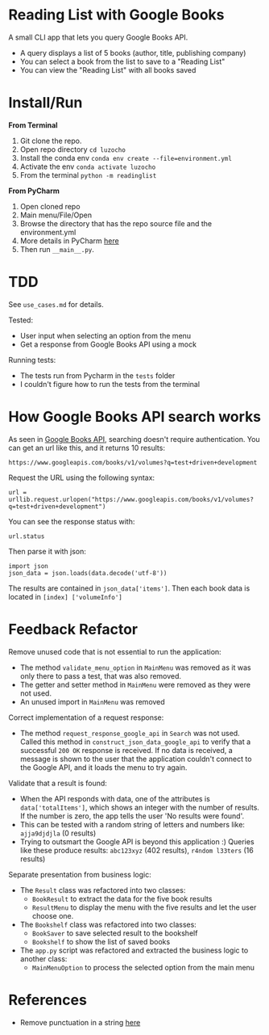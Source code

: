 # Reading List with Google Books

A small CLI app that lets you query Google Books API.

* A query displays a list of 5 books (author, title, publishing company)
* You can select a book from the list to save to a "Reading List"
* You can view the "Reading List" with all books saved

# Install/Run

**From Terminal**

1. Git clone the repo.
2. Open repo directory `cd luzocho`
3. Install the conda env `conda env create --file=environment.yml`
4. Activate the env `conda activate luzocho`
5. From the terminal `python -m readinglist`

**From PyCharm**

1. Open cloned repo
2. Main menu/File/Open
3. Browse the directory that has the repo source file and the environment.yml
4. More details in PyCharm [here](https://www.jetbrains.com/help/pycharm/conda-support-creating-conda-virtual-environment.html#conda-requirements)
5. Then run `__main__.py`.

# TDD

See `use_cases.md` for details.

Tested:

* User input when selecting an option from the menu
* Get a response from Google Books API using a mock

Running tests:

* The tests run from Pycharm in the `tests` folder
* I couldn't figure how to run the tests from the terminal

# How Google Books API search works

As seen in [Google Books API](https://developers.google.com/books/docs/v1/using), searching 
doesn't require authentication. You can get an url like this, and it returns 10 results:

    https://www.googleapis.com/books/v1/volumes?q=test+driven+development

Request the URL using the following syntax:

    url = urllib.request.urlopen("https://www.googleapis.com/books/v1/volumes?q=test+driven+development")

You can see the response status with:

    url.status

Then parse it with json:

    import json
    json_data = json.loads(data.decode('utf-8'))

The results are contained in `json_data['items']`. Then each book data is located in `[index]
['volumeInfo']`

# Feedback Refactor

Remove unused code that is not essential to run the application:

* The method `validate_menu_option` in `MainMenu` was removed as it was only there to pass a 
test, that was also removed.
* The getter and setter method in `MainMenu` were removed as they were not used.
* An unused import in `MainMenu` was removed

Correct implementation of a request response:

* The method `request_response_google_api` in `Search` was not used. Called this method in 
  `construct_json_data_google_api` to verify that a successful `200 OK` response is received. If 
  no data is received, a message is shown to the user that the application couldn't connect to 
  the Google API, and it loads the menu to try again.

Validate that a result is found:

* When the API responds with data, one of the attributes is `data['totalItems']`, which shows an 
  integer with the number of results. If the number is zero, the app tells the user 'No results 
  were found'.
* This can be tested with a random string of letters and numbers like: `ajja9djdjla` (0 results)
* Trying to outsmart the Google API is beyond this application :) Queries like these produce 
  results: `abc123xyz` (402 results), `r4ndom l33ters` (16 results)

Separate presentation from business logic:

* The `Result` class was refactored into two classes:
  * `BookResult` to extract the data for the five book results
  * `ResultMenu` to display the menu with the five results and let the user choose one.
* The `Bookshelf` class was refactored into two classes:
  * `BookSaver` to save selected result to the bookshelf
  * `Bookshelf` to show the list of saved books
* The `app.py` script was refactored and extracted the business logic to another class:
  * `MainMenuOption` to process the selected option from the main menu

# References

* Remove punctuation in a string [here](https://stackoverflow.com/a/266162)